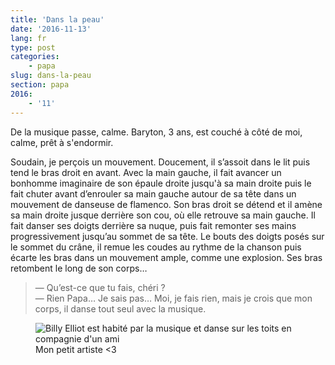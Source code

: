```yaml
---
title: 'Dans la peau'
date: '2016-11-13'
lang: fr
type: post
categories:
    - papa
slug: dans-la-peau
section: papa
2016:
    - '11'
---
```


De la musique passe, calme. Baryton, 3 ans, est couché à côté de moi, calme, prêt à s'endormir. 

<!--more-->

Soudain, je perçois un mouvement. Doucement, il s’assoit dans le lit puis tend le bras droit en avant. Avec la main gauche, il fait avancer un bonhomme imaginaire de son épaule droite jusqu'à sa main droite puis le fait chuter avant d’enrouler sa main gauche autour de sa tête dans un mouvement de danseuse de flamenco. Son bras droit se détend et il amène sa main droite jusque derrière son cou, où elle retrouve sa main gauche. Il fait danser ses doigts derrière sa nuque, puis fait remonter ses mains progressivement jusqu’au sommet de sa tête. Le bouts des doigts posés sur le sommet du crâne, il remue les coudes au rythme de la chanson puis écarte les bras dans un mouvement ample, comme une explosion. Ses bras retombent le long de son corps…

> — Qu’est-ce que tu fais, chéri ?  
> — Rien Papa… Je sais pas… Moi, je fais rien, mais je crois que mon corps, il danse tout seul avec la musique.



<figure>
  <img src="{{<fileFolder>}}billy.gif" alt="Billy Elliot est habité par la musique et danse sur les toits en compagnie d'un ami"/>
  <figcaption>Mon petit artiste <3</figcaption>
</figure>